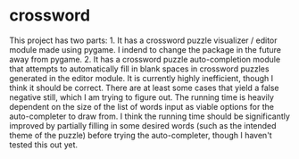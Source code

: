 # crossword
This project has two parts:
     1. It has a crossword puzzle visualizer / editor module made using pygame. I indend to change the package in the future away from pygame.
     2. It has a crossword puzzle auto-completion module that attempts to automatically fill in blank spaces in crossword puzzles generated in the editor module. It is currently highly inefficient, though I think it should be correct. There are at least some cases that yield a false negative still, which I am trying to figure out. The running time is heavily dependent on the size of the list of words input as viable options for the auto-completer to draw from. I think the running time should be significantly improved by partially filling in some desired words (such as the intended theme of the puzzle) before trying the auto-completer, though I haven't tested this out yet.
